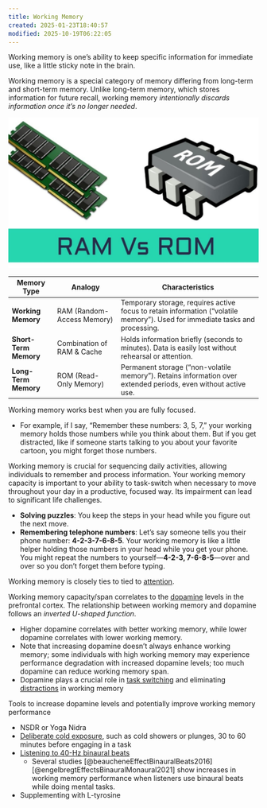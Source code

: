 ```yaml
---
title: Working Memory
created: 2025-01-23T18:40:57
modified: 2025-10-19T06:22:05
---
```


Working memory is one’s ability to keep specific information for immediate use, like a little sticky note in the brain.

Working memory is a special category of memory differing from long-term and short-term memory. Unlike long-term memory, which stores information for future recall, working memory _intentionally discards information once it’s no longer needed_.

![](../_attachments/e4be6cf80d23557245ee04f643bba5f1.png)

| Memory Type           | Analogy                    | Characteristics                                                                                                              |
| --------------------- | -------------------------- | ---------------------------------------------------------------------------------------------------------------------------- |
| **Working Memory**    | RAM (Random-Access Memory) | Temporary storage, requires active focus to retain information (“volatile memory”). Used for immediate tasks and processing. |
| **Short-Term Memory** | Combination of RAM & Cache | Holds information briefly (seconds to minutes). Data is easily lost without rehearsal or attention.                          |
| **Long-Term Memory**  | ROM (Read-Only Memory)     | Permanent storage (“non-volatile memory”). Retains information over extended periods, even without active use.               |

Working memory works best when you are fully focused.

* For example, if I say, “Remember these numbers: 3, 5, 7,” your working memory holds those numbers while you think about them. But if you get distracted, like if someone starts talking to you about your favorite cartoon, you might forget those numbers.

Working memory is crucial for sequencing daily activities, allowing individuals to remember and process information. Your working memory capacity is important to your ability to task-switch when necessary to move throughout your day in a productive, focused way. Its impairment can lead to significant life challenges.

* **Solving puzzles**: You keep the steps in your head while you figure out the next move.
* **Remembering telephone numbers**: Let’s say someone tells you their phone number: **4-2-3-7-6-8-5**. Your working memory is like a little helper holding those numbers in your head while you get your phone. You might repeat the numbers to yourself—**4-2-3, 7-6-8-5**—over and over so you don’t forget them before typing.

Working memory is closely ties to tied to [attention](attention.md).

Working memory capacity/span correlates to the [dopamine](dopamine.md) levels in the prefrontal cortex. The relationship between working memory and dopamine follows an _inverted U-shaped function_.

* Higher dopamine correlates with better working memory, while lower dopamine correlates with lower working memory.
* Note that increasing dopamine doesn’t always enhance working memory; some individuals with high working memory may experience performance degradation with increased dopamine levels; too much dopamine can reduce working memory span.
* Dopamine plays a crucial role in [task switching](task-switching.md) and eliminating [distractions](being-indistractable-is-superpower.md) in working memory

Tools to increase dopamine levels and potentially improve working memory performance

* NSDR or Yoga Nidra
* [Deliberate cold exposure](Deliberate%20Heat%20Cold%20Exposure.md), such as cold showers or plunges, 30 to 60 minutes before engaging in a task
* [Listening to 40-Hz binaural beats](https://www.youtube.com/watch?v=CQlTmOFM4Qs&t=1h11m34s)
	* Several studies [@beaucheneEffectBinauralBeats2016] [@engelbregtEffectsBinauralMonaural2021] show increases in working memory performance when listeners use binaural beats while doing mental tasks.
* Supplementing with L-tyrosine
